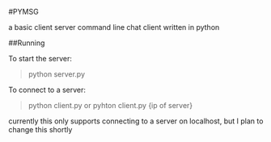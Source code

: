 #PYMSG

a basic client server command line chat client written in python

##Running

To start the server:
>python server.py

To connect to a server:
>python client.py
or
>pyhton client.py {ip of server}

currently this only supports connecting to a server on localhost, but I plan to change this shortly
